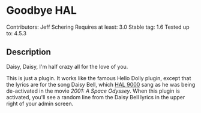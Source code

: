 # Goodbye HAL #
Contributors: Jeff Schering
Requires at least: 3.0
Stable tag: 1.6
Tested up to: 4.5.3

## Description ##

Daisy, Daisy, I'm half crazy all for the love of you.

This is just a plugin. It works like the famous Hello Dolly plugin, except that the lyrics are for the song Daisy Bell, which [HAL 9000](https://en.wikipedia.org/wiki/HAL_9000) sang as he was being de-activated in the movie <cite>2001: A Space Odyssey</cite>. When this plugin is activated, you'll see a random line from the Daisy Bell lyrics in the upper right of your admin screen.
